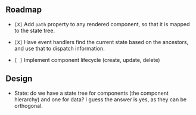 ## Roadmap

-   `[X]` Add `path` property to any rendered component, so that it is
    mapped to the state tree.

-   `[X]` Have event handlers find the current state based on the
    ancestors, and use that to dispatch information.

-   `[ ]` Implement component lifecycle (create, update, delete)

## Design

-   State: do we have a state tree for components (the component
    hierarchy) and one for data? I guess the answer is yes, as they can
    be orthogonal.
